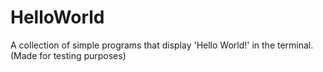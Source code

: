 # HelloWorld
A collection of simple programs that display 'Hello World!' in the terminal. (Made for testing purposes)
